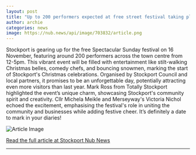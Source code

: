 ```yaml
---
layout: post
title: "Up to 200 performers expected at free street festival taking place in Stockport this November"
author: archie
categories: news
image: https://nub.news/api/image/703832/article.png
---
```

Stockport is gearing up for the free Spectacular Sunday festival on 16 November, featuring around 200 performers across the town centre from 12-5pm. This vibrant event will be filled with entertainment like stilt-walking Christmas belles, comedy chefs, and bouncing snowmen, marking the start of Stockport's Christmas celebrations. Organised by Stockport Council and local partners, it promises to be an unforgettable day, potentially attracting even more visitors than last year. Mark Ross from Totally Stockport highlighted the event’s unique charm, showcasing Stockport's community spirit and creativity. Cllr Michela Meikle and Merseyway's Victoria Nichol echoed the excitement, emphasising the festival's role in uniting the community and businesses while adding festive cheer. It’s definitely a date to mark in your diaries!

![Article Image](https://nub.news/api/image/703832/article.png)

[Read the full article at Stockport Nub News](https://stockport.nub.news/news/local-news/up-to-200-performers-expected-at-free-street-festival-taking-place-in-stockport-this-november-276502)

---
